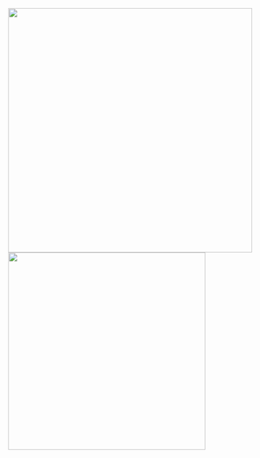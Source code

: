 <img src="https://github-readme-stats.vercel.app/api/top-langs/?username=mikeiasgabriel&layout=compact&theme=dracula" width="495px">
<img src="https://github-readme-stats.vercel.app/api?username=mikeiasgabriel&show_icons=true&theme=dracula" width=400px>
